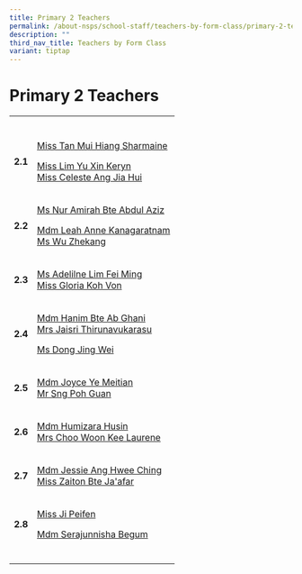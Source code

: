 ```yaml
---
title: Primary 2 Teachers
permalink: /about-nsps/school-staff/teachers-by-form-class/primary-2-teachers/
description: ""
third_nav_title: Teachers by Form Class
variant: tiptap
---
```

<h1>Primary 2 Teachers</h1>
<table style="minWidth: 50px">
<colgroup>
<col>
<col>
</colgroup>
<tbody>
<tr>
<th rowspan="1" colspan="1">
<p></p>
</th>
<th rowspan="1" colspan="1">
<p></p>
</th>
</tr>
<tr>
<td rowspan="1" colspan="1">
<p><strong>2.1</strong>
</p>
</td>
<td rowspan="1" colspan="1">
<p><a href="mailto:tan_mui_hiang@schools.gov.sg" rel="noopener noreferrer nofollow" target="_blank">Miss Tan Mui Hiang Sharmaine</a>
</p>
<p><a href="mailto:Lim_Yu_Xin_Keryn@schools.gov.sg" rel="noopener nofollow" target="_blank">Miss Lim Yu Xin Keryn</a>
<br><a href="mailto:celeste_ang_jia_hui@schools.gov.sg" rel="noopener noreferrer nofollow" target="_blank">Miss Celeste Ang Jia Hui</a>
</p>
</td>
</tr>
<tr>
<td rowspan="1" colspan="1">
<p><strong>2.2</strong>
</p>
</td>
<td rowspan="1" colspan="1">
<p><a href="mailto:nur_amirah_abdul_aziz@schools.gov.sg" rel="noopener noreferrer nofollow" target="_blank">Ms Nur Amirah Bte Abdul Aziz</a>
</p>
<p><a href="mailto:Leah_Anne_Kanagaratnam@schools.gov.sg" rel="noopener nofollow" target="_blank">Mdm Leah Anne Kanagaratnam</a>
<br><a href="mailto:wu_zhekang@schools.gov.sg" rel="noopener noreferrer nofollow" target="_blank">Ms Wu Zhekang</a>
</p>
</td>
</tr>
<tr>
<td rowspan="1" colspan="1">
<p><strong>2.3</strong>
</p>
</td>
<td rowspan="1" colspan="1">
<p><a href="mailto:lim_fei_ming_adeline@schools.gov.sg" rel="noopener noreferrer nofollow" target="_blank">Ms Adelilne Lim Fei Ming</a>
<br><a href="mailto:gloria_koh_von@schools.gov.sg" rel="noopener noreferrer nofollow" target="_blank">Miss Gloria Koh Von</a>
</p>
</td>
</tr>
<tr>
<td rowspan="1" colspan="1">
<p><strong>2.4</strong>
</p>
</td>
<td rowspan="1" colspan="1">
<p><a href="mailto:hanim_ab_ghani@schools.gov.sg" rel="noopener noreferrer nofollow" target="_blank">Mdm Hanim Bte Ab Ghani</a>
<br><a href="mailto:jaisri_thirunavukarasu@schools.gov.sg" rel="noopener noreferrer nofollow" target="_blank">Mrs Jaisri Thirunavukarasu</a>
</p>
<p><a href="mailto:Dong_Jingwei@schools.gov.sg" rel="noopener nofollow" target="_blank">Ms Dong Jing Wei</a>
</p>
</td>
</tr>
<tr>
<td rowspan="1" colspan="1">
<p><strong>2.5</strong>
</p>
</td>
<td rowspan="1" colspan="1">
<p><a href="mailto:joyce_ye_meitian@schools.gov.sg" rel="noopener noreferrer nofollow" target="_blank">Mdm Joyce Ye Meitian</a>
<br><a href="mailto:sng_poh_guan@schools.gov.sg" rel="noopener noreferrer nofollow" target="_blank">Mr Sng Poh Guan</a>
</p>
</td>
</tr>
<tr>
<td rowspan="1" colspan="1">
<p><strong>2.6</strong>
</p>
</td>
<td rowspan="1" colspan="1">
<p><a href="mailto:humizara_husin@schools.gov.sg" rel="noopener noreferrer nofollow" target="_blank">Mdm Humizara Husin</a>
<br><a href="mailto:choo_woon_kee@schools.gov.sg" rel="noopener noreferrer nofollow" target="_blank">Mrs Choo Woon Kee Laurene</a>
</p>
</td>
</tr>
<tr>
<td rowspan="1" colspan="1">
<p><strong>2.7</strong>
</p>
</td>
<td rowspan="1" colspan="1">
<p><a href="mailto:jessie_eng@schools.gov.sg" rel="noopener noreferrer nofollow" target="_blank">Mdm Jessie Ang Hwee Ching</a>
<br><a href="mailto:zaiton_jaafar@schools.gov.sg" rel="noopener noreferrer nofollow" target="_blank">Miss Zaiton Bte Ja'afar</a>
</p>
</td>
</tr>
<tr>
<td rowspan="1" colspan="1">
<p><strong>2.8</strong>
</p>
</td>
<td rowspan="1" colspan="1">
<p><a href="mailto:ji_peifen@schools.gov.sg" rel="noopener nofollow" target="_blank">Miss Ji Peifen</a>
</p>
<p><a href="mailto:serajunnisha_begum@schools.gov.sg" rel="noopener nofollow" target="_blank">Mdm Serajunnisha Begum</a>
</p>
</td>
</tr>
<tr>
<td rowspan="1" colspan="1">
<p></p>
</td>
<td rowspan="1" colspan="1">
<p></p>
</td>
</tr>
</tbody>
</table>
<p></p>